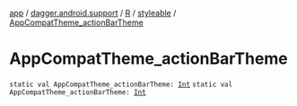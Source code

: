 [app](../../../index.md) / [dagger.android.support](../../index.md) / [R](../index.md) / [styleable](index.md) / [AppCompatTheme_actionBarTheme](./-app-compat-theme_action-bar-theme.md)

# AppCompatTheme_actionBarTheme

`static val AppCompatTheme_actionBarTheme: `[`Int`](https://kotlinlang.org/api/latest/jvm/stdlib/kotlin/-int/index.html)
`static val AppCompatTheme_actionBarTheme: `[`Int`](https://kotlinlang.org/api/latest/jvm/stdlib/kotlin/-int/index.html)
